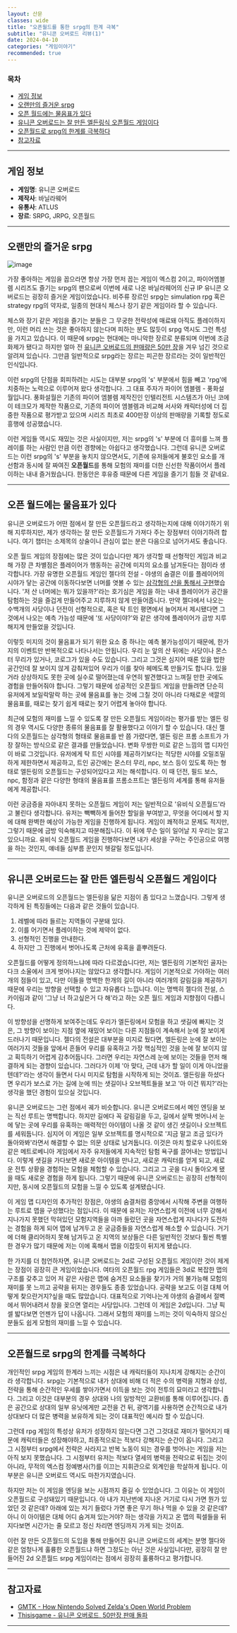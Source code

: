 ```yaml
---
layout: 산문
classes: wide
title: "오픈월드를 통한 srpg의 한계 극복"
subtitle: "유니콘 오버로드 리뷰(1)"
date: 2024-04-10
categories: "게임이야기"
recommended: true
---
```


### 목차

- [게임 정보](#게임-정보)
- [오랜만의 즐거운 srpg](#오랜만의-즐거운-srpg)
- [오픈 월드에는 물음표가 있다](#오픈-월드에는-물음표가-있다)
- [유니콘 오버로드는 잘 만든 엘든링식 오픈월드 게임이다](#유니콘-오버로드는-잘-만든-엘든링식-오픈월드-게임이다)
- [오픈월드로 srpg의 한계를 극복하다](#오픈월드로-srpg의-한계를-극복하다)
- [참고자료](#참고자료)

---

## 게임 정보

- **게임명**: 유니콘 오버로드
- **제작사**: 바닐라웨어
- **유통사**: ATLUS
- **장르**: SRPG, JRPG, 오픈월드

---

## 오랜만의 즐거운 srpg

![image](https://imgur.com/24xT1Zy.jpg)

가장 좋아하는 게임을 꼽으라면 항상 가장 먼저 꼽는 게임이 엑스컴 2이고, 파이어엠블렘 시리즈도 즐기는 srpg의 팬으로써 이번에 새로 나온 바닐라웨어의 신규 IP 유니콘 오버로드는 굉장히 즐거운 게임이었습니다. 비주류 장르인 srpg는 simulation rpg 혹은 strategy rpg의 약자로, 일종의 현대식 체스나 장기 같은 게임이라 할 수 있습니다.

체스와 장기 같은 게임을 즐기는 분들은 그 무궁한 전략성에 매료돼 아직도 플레이하지만, 이런 머리 쓰는 것은 좋아하지 않는다며 피하는 분도 많듯이 srpg 역시도 그런 특성을 가지고 있습니다. 이 때문에 srpg는 현대에는 마니악한 장르로 분류되며 이번에 조금 화제가 됐다고 하지만 얼마 전 [유니콘 오버로드의 판매량은 50만 장](https://thisisgame.com/webzine/nboard/6/?n=186957)을 겨우 넘긴 것으로 알려져 있습니다. 그만큼 일반적으로 srpg라는 장르는 피곤한 장르라는 것이 일반적인 인식입니다.

이런 srpg의 단점을 회피하려는 시도는 대부분 srpg의 's' 부분에서 힘을 빼고 'rpg'에 치중하는 노력으로 이루어져 왔다 생각합니다. 그 대표 주자가 파이어 엠블렘 - 풍화설월입니다. 풍화설월은 기존의 파이어 엠블렘 제작진인 인텔리전트 시스템즈가 아닌 코에이 테크모가 제작한 작품으로, 기존의 파이어 엠블렘과 비교해 서사와 캐릭터성에 더 집중한 작품으로 평가받고 있으며 시리즈 최초로 400만장 이상의 판매량을 기록할 정도로 흥행에 성공했습니다.

이런 게임들 역시도 재밌는 것은 사실이지만, 저는 srpg의 's' 부분에 더 흥미를 느껴 플레이를 하는 사람인 만큼 이런 경향에는 아쉽다고 생각했습니다. 그런데 유니콘 오버로드는 이런 srpg의 's' 부분을 놓치지 않으면서도, 기존에 유저들에게 불호인 요소를 개선함과 동시에 잘 짜여진 **오픈월드**를 통해 모험의 재미를 더한 신선한 작품이어서 플레이하는 내내 즐거웠습니다. 한동안은 후유증 때문에 다른 게임을 즐기기 힘들 것 같네요.

---

## 오픈 월드에는 물음표가 있다

유니콘 오버로드가 어떤 점에서 잘 만든 오픈월드라고 생각하는지에 대해 이야기하기 위해 지루하지만, 제가 생각하는 잘 만든 오픈월드가 가져다 주는 장점부터 이야기하려 합니다. 여기 챕터는 소제목의 상술이니 관심이 없는 분은 다음으로 넘어가셔도 좋습니다.

오픈 월드 게임의 장점에는 많은 것이 있습니다만 제가 생각할 때 선형적인 게임과 비교해 가장 큰 차별점은 플레이어가 행동하는 공간에 미지의 요소를 남겨둔다는 점이라 생각합니다. 가장 유명한 오픈월드 게임인 젤다의 전설 - 야생의 숨결은 이를 플레이어의 시야가 닿는 공간에 이동하다보면 너머를 엿볼 수 있는 [삼각형의 산을 통해서 구현](https://youtu.be/CZzcVs8tNfE?si=z4-aptPDreFtVRJ-&t=311)했습니다. '저 산 너머에는 뭐가 있을까?'라는 호기심은 게임을 하는 내내 플레이어가 공간을 탐험하는 것을 즐겁게 만들어주고 지루하지 않게 만들어줍니다. 만약 젤다에서 나오는 수백개의 사당이나 던전이 선형적으로, 혹은 탁 트인 평면에서 늘어져서 제시됐다면 그것에서 나오는 예측 가능성 때문에 '또 사당이야?'와 같은 생각에 플레이어가 금방 지루해지게 만들었을 것입니다.

이렇듯 미지의 것이 물음표가 되기 위한 요소 중 하나는 예측 불가능성이기 때문에, 한가지의 이벤트만 반복적으로 나타나서는 안됩니다. 우리 눈 앞의 산 뒤에는 사당이나 몬스터 무리가 있거나, 코로그가 있을 수도 있습니다. 그리고 그것은 심지어 때론 있을 법한 공간인데 잘 보이지 않게 감춰져있어 우리가 이를 찾아 헤메도록 만들기도 합니다. 있을거라 상상하지도 못한 곳에 실수로 떨어졌는데 우연히 발견했다고 느껴질 만한 곳에도 경험을 만들어줘야 합니다. 그렇기 때문에 성공적인 오픈월드 게임을 만들려면 단순히 유저에게 보일락말락 하는 곳에 물음표를 놓는 것에 그칠 것이 아니라 다채로운 색깔의 물음표를, 때로는 찾기 쉽게 때로는 찾기 어렵게 놓아야 합니다.

최근에 모험의 재미를 느낄 수 있도록 잘 만든 오픈월드 게임이라는 평가를 받는 엘든 링의 경우 역시도 다양한 종류의 물음표를 잘 활용했다고 이야기 할 수 있습니다. 대신 젤다의 오픈월드는 삼각형의 형태로 물음표를 반 쯤 가렸다면, 엘든 링은 프롬 소프트가 가장 잘하는 방식으로 같은 결과를 만들었습니다. 변화 무쌍한 미로 같은 느낌의 맵 디자인이 바로 그것입니다. 유저에게 탁 트인 시야를 제공하기보다는 적당한 시야를 오밀조밀하게 제한하면서 제공하고, 트인 공간에는 몬스터 무리, npc, 보스 등이 있도록 하는 형태로 엘든링의 오픈월드는 구성되어있다고 저는 해석합니다. 이 때 던전, 필드 보스, npc, 함정과 같은 다양한 형태의 물음표를 프롬소프트는 엘든링의 세계를 통해 유저들에게 제공합니다.

이런 궁금증을 자아내지 못하는 오픈월드 게임이 저는 일반적으로 '유비식 오픈월드'라고 불린다 생각합니다. 유저는 빽빽하게 들어찬 할일을 부여받고, 무엇을 어디에서 할 지에 대해 완벽한 예상이 가능한 게임을 진행하게 됩니다. 게임이 쾌적하고 문제도 적지만, 그렇기 때문에 금방 익숙해지고 따분해집니다. 이 뒤에 무슨 일이 일어날 지 우리는 알고 있으니까요. 유비식 오픈월드 게임을 진행하다보면 내가 세상을 구하는 주인공으로 여행을 하는 것인지, 얘네들 심부름 꾼인지 헷갈릴 정도입니다.

---

## 유니콘 오버로드는 잘 만든 엘든링식 오픈월드 게임이다

유니콘 오버로드의 오픈월드는 엘든링을 닮은 지점이 좀 있다고 느꼈습니다. 그렇게 생각하게 된 특징들에는 다음과 같은 것들이 있습니다.

1. 레벨에 따라 들르는 지역들이 구분돼 있다.
2. 이를 어기면서 플레이하는 것에 제약이 없다.
3. 선형적인 진행을 안내한다.
4. 하지만 그 진행에서 벗어나도록 근처에 유혹을 흩뿌려둔다.

오픈월드를 어떻게 정의하느냐에 따라 다르겠습니다만, 저는 엘든링의 기본적인 골자는 다크 소울에서 크게 벗어나지는 않았다고 생각합니다. 게임이 기본적으로 가야하는 여러개의 점들이 있고, 다만 이들을 명백한 한개의 길이 아니라 여러개의 갈림길을 제공하기 때문에 우리는 방향을 선택할 수 있고 자유롭다 느낍니다. 이는 명백히 젤다의 전설, 스카이림과 같이 '그냥 너 하고싶은거 다 해'라고 하는 오픈 월드 게임과 지향점이 다릅니다.

이 방향성을 선명하게 보여주는데도 우리가 엘든링에서 모험을 하고 샛길에 빠지는 것은, 그 방향이 보이는 지점 옆에 재밌어 보이는 다른 지점들이 계속해서 눈에 잘 보이게 드러나기 때문입니다. 젤다의 전설은 대부분을 미지로 뒀다면, 엘든링은 눈에 잘 보이는 여러가지 것들을 앞에서 흔들어 우리를 유혹하고 가장 핵심적인 것을 눈에 잘 보이지 않고 획득하기 어렵게 감추어둡니다. 그러면 우리는 자연스레 눈에 보이는 것들을 먼저 해결하게 되는 경향이 있습니다. 그러다가 이제 '아 맞다, 근데 내가 할 일이 이게 아니었을텐데?'라는 생각이 들면서 다시 미지로 탐험을 시작하게 되는 것이죠. 엘든링을 하셨다면 우리가 보스로 가는 길에 눈에 띄는 샛길이나 오브젝트들을 보고 '아 이건 뭐지?'라는 생각을 했던 경험이 있으실 것입니다.

유니콘 오버로드는 그런 점에서 궤가 비슷합니다. 유니콘 오버로드에서 메인 엔딩을 보는 직선 루트는 명백합니다. 하지만 길에다 꼭 갈림길을 두고, 길에서 살짝 벗어나서 눈에 닿는 곳에 우리를 유혹하는 매력적인 아이템이 나올 것 같이 생긴 샛길이나 오브젝트를 세워둡니다. 심지어 이 게임은 일부 오브젝트를 명시적으로 '지금 말고 조금 있다가 돌아와봐'라면서 해결할 수 없는 의문 상태로 남겨둡니다. 이것은 마치 할로우 나이트와 같은 메트로베니아 게임에서 자주 유저들에게 지속적인 탐험 욕구를 끌어내는 방법입니다. 이렇게 샛길을 가다보면 새로운 아이템을 만나고, 새로운 캐릭터를 얻게 되고, 새로운 전투 상황을 경험하는 모험을 체험할 수 있습니다. 그리고 그 곳을 다시 돌아오게 됐을 때도 새로운 경험을 하게 됩니다. 그렇기 때문에 유니콘 오버로드는 굉장히 선형적이지만, 동시에 오픈월드의 모험을 느낄 수 있도록 설계됐습니다.

이 게임 맵 디자인의 추가적인 장점은, 야생의 숨결처럼 중앙에서 시작해 주변을 여행하는 루트로 맵을 구성했다는 점입니다. 이 때문에 유저는 자연스럽게 이전에 너무 강해서 지나가지 못했던 막혀있던 모험지역들을 아까 들렀던 곳을 자연스럽게 지나다가 도전하는 경험을 하게 되어 맵에 남겨두고 온 궁금증들을 자연스럽게 해소할 수 있습니다. 거기에 더해 클리어하지 못해 남겨두고 온 지역의 보상들은 다른 일반적인 것보다 훨씬 특별한 경우가 많기 때문에 저는 이에 혹해서 맵을 이잡듯이 뒤지게 됐습니다.

한 가지를 더 첨언하자면, 유니콘 오버로드는 2d로 구성된 오픈월드 게임이란 것이 제게는 장점이 굉장히 큰 게임이었습니다. 여타의 오픈월드 rpg 게임들은 3d로 복잡한 맵의 구조를 갖추고 있어 저 같은 사람은 맵에 숨겨진 요소들을 찾기가 거의 불가능해 모험의 재미를 못 느끼고 공략을 뒤지는 경우들도 종종 있었습니다. 공략을 보고도 이걸 대체 어떻게 찾으란거지?싶을 때도 많았습니다. 대표적으로 기억나는게 야생의 숨결에서 절벽에서 뛰어내려서 창을 꽂으면 열리는 사당입니다. 그런데 이 게임은 2d입니다. 그냥 픽셀 밟다보면 언젠가 답이 나옵니다. 그래서 모험의 재미를 느끼는 것이 익숙하지 않으신 분들도 쉽게 모험의 재미를 느낄 수 있습니다.

---

## 오픈월드로 srpg의 한계를 극복하다

개인적인 srpg 게임의 한계라 느끼는 시점은 내 캐릭터들이 지나치게 강해지는 순간이라 생각합니다. srpg는 기본적으로 내가 상대에 비해 더 적은 수의 병력을 지형과 상성, 전략을 통해 순간적인 우세를 쌓아가면서 이득을 보는 것이 전투의 묘미라고 생각합니다. 그리고 이것은 대부분의 경우 상대와 나의 일방적인 교환비를 통해 이루어집니다. 좁은 공간으로 상대의 일부 유닛에게만 교전을 건 뒤, 광역기를 사용하면 순간적으로 내가 상대보다 더 많은 병력을 보유하게 되는 것이 대표적인 예시라 할 수 있습니다.

그런데 rpg 게임의 특성상 유저가 성장하지 않는다면 그건 그것대로 재미가 떨어지기 때문에 캐릭터들은 성장해야하고, 최종적으로는 적보다 강해지는 순간이 옵니다. 그리고 그 시점부터 srpg에서 전략은 사라지고 반복 노동이 되는 경우를 벗어나는 게임을 저는 아직 보지 못했습니다. 그 시점부터 유저는 적보다 열세의 병력을 전략으로 뒤집는 것이 아니라, 무적의 엑스컴 정예병사(?)를 이끄는 지휘관으로 외계인을 학살하게 됩니다. 이 부분은 유니콘 오버로드 역시도 마찬가지였습니다.

하지만 저는 이 게임을 엔딩을 보는 시점까지 즐길 수 있었습니다. 그 이유는 이 게임이 오픈월드로 구성돼있기 때문입니다. 아 내가 지난번에 지나온 거기로 다시 가면 뭔가 있었던 것 같은데? 아래에 있는 저기 들렀다 가면 좋은 무기 하나 먹을 수 있을 것 같은데? 아니 이 아이템은 대체 어디 숨겨져 있는거야? 하는 생각을 가지고 온 맵의 픽셀들을 뒤지다보면 시간가는 줄 모르고 정신 차리면 엔딩까지 가게 되는 것이죠.

이런 잘 만든 오픈월드의 도입을 통해 만들어진 유니콘 오버로드의 세계는 분명 젤다와 같은 엄청나게 훌륭한 오픈월드냐 하면 그정도는 아닌 것은 사실입니다만, 굉장히 잘 만들어진 2d 오픈월드 srpg 게임이라는 점에서 굉장히 훌륭하다고 평가합니다.

---

## 참고자료

- [GMTK - How Nintendo Solved Zelda's Open World Problem](https://www.youtube.com/watch?v=CZzcVs8tNfE)
- [Thisisgame - 유니콘 오버로드, 50만장 판매 돌파](https://thisisgame.com/webzine/nboard/6/?n=186957)

---
